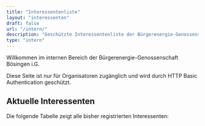 ```yaml
---
title: "Interessentenliste"
layout: "interessenten"
draft: false
url: "/intern/"
description: "Geschützte Interessentenliste der Bürgerenergie-Genossenschaft Bösingen"
type: "intern"
---
```


Willkommen im internen Bereich der Bürgerenergie-Genossenschaft Bösingen i.G.

Diese Seite ist nur für Organisatoren zugänglich und wird durch HTTP Basic Authentication geschützt.

## Aktuelle Interessenten

Die folgende Tabelle zeigt alle bisher registrierten Interessenten:
